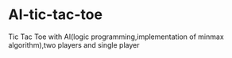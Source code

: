 # AI-tic-tac-toe
Tic Tac Toe with AI(logic programming,implementation of minmax algorithm),two players and single player 
